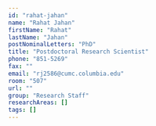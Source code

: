 ```yaml
---
id: "rahat-jahan"
name: "Rahat Jahan"
firstName: "Rahat"
lastName: "Jahan"
postNominalLetters: "PhD"
title: "Postdoctoral Research Scientist"
phone: "851-5269"
fax: ""
email: "rj2586@cumc.columbia.edu"
room: "507"
url: ""
group: "Research Staff"
researchAreas: []
tags: []
---
```

